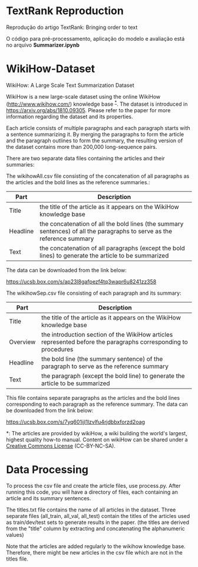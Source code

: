 # TextRank Reproduction
Reprodução do artigo TextRank: Bringing order to text

O código para pré-processamento, aplicação do modelo e avaliação está no arquivo **Summarizer.ipynb**

# WikiHow-Dataset
WikiHow: A Large Scale Text Summarization Dataset

WikiHow is a new large-scale dataset using the online WikiHow (http://www.wikihow.com/) knowledge base <sup>[*](#footnote1)</sup>. The dataset is introduced in https://arxiv.org/abs/1810.09305. Please refer to the paper for more information regarding the dataset and its properties.

Each article consists of multiple paragraphs and each paragraph starts with a sentence summarizing it. By merging the paragraphs to form the article and the paragraph outlines to form the summary, the resulting version of the dataset contains more than 200,000 long-sequence pairs.

There are two separate data files containing the articles and their summaries:

The wikihowAll.csv file consisting of the concatenation of all paragraphs as the articles and the bold lines as the reference summaries.:

|Part|Description|
|-------|-------------|
|Title|the title of the article as it appears on the WikiHow knowledge base|
|Headline|the concatenation of all the bold lines (the summary sentences) of all the paragraphs to serve as the reference summary|
|Text|the concatenation of all paragraphs (except the bold lines) to generate the article to be summarized|

The data can be downloaded from the link below:

https://ucsb.box.com/s/ap23l8gafpezf4tq3wapr6u8241zz358


The wikihowSep.csv file consisting of each paragraph and its summary:

|Part|Description|
|-------|-------------|
|Title|the title of the article as it appears on the WikiHow knowledge base|
|Overview|the introduction section of the WikiHow articles represented before the paragraphs corresponding to procedures|
|Headline|the bold line (the summary sentence) of the paragraph to serve as the reference summary|
|Text|the paragraph (except the bold line) to generate the article to be summarized|

This file contains separate paragraphs as the articles and the bold lines corresponding to each paragraph as the reference summary. The data can be downloaded from the link below:

https://ucsb.box.com/s/7yq601ijl1lzvlfu4rjdbbxforzd2oag





<a name="footnote1">*</a>: The articles are provided by wikiHow, a wiki building the world's largest, highest quality how-to manual. Content on wikiHow can be shared under a [Creative Commons License](https://creativecommons.org/licenses/by-nc-sa/3.0/) (CC-BY-NC-SA).


# Data Processing
To process the csv file and create the article files, use process.py. After running this code, you will have a directory of files, each containing an article and its summary sentences. 

The titles.txt file contains the name of all articles in the dataset. Three separate files (all_train, all_val, all_test) contain the titles of the articles used as train/dev/test sets to generate results in the paper. (the titles are derived from the "title" column by extracting and concatenating the alphanumeric values)

Note that the articles are added regularly to the wikihow knowledge base. Therefore, there might be new articles in the csv file which are not in the titles file.
